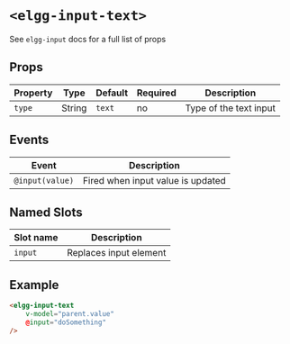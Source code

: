 # `<elgg-input-text>`

See `elgg-input` docs for a full list of props

## Props

|Property      |Type          |Default       |Required      |Description                                                    |
|--------------|--------------|--------------|--------------|---------------------------------------------------------------|
|`type`        |String        |`text`        |no            |Type of the text input                                         |

## Events

|Event                         |Description                                                          |
|------------------------------|---------------------------------------------------------------------|
|`@input(value)`               |Fired when input value is updated                                    |

## Named Slots

|Slot name                     |Description                                                          |
|------------------------------|---------------------------------------------------------------------|
|`input`                       |Replaces input element                                               |

## Example

```html
<elgg-input-text
    v-model="parent.value"
    @input="doSomething"
/>
```

